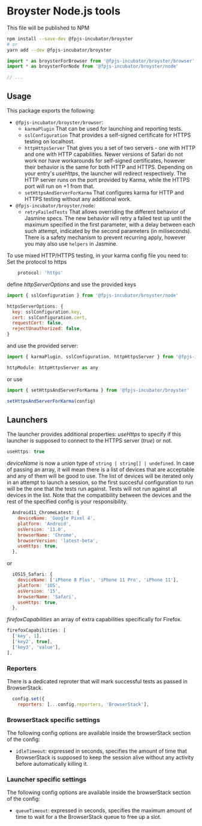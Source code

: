 # Broyster Node.js tools

This file will be published to NPM

```bash
npm install --save-dev @fpjs-incubator/broyster
# or
yarn add --dev @fpjs-incubator/broyster
```

```js
import * as broysterForBrowser from '@fpjs-incubator/broyster/browser'
import * as broysterForNode from '@fpjs-incubator/broyster/node'

// ...
```

## Usage

This package exports the following:

- `@fpjs-incubator/broyster/browser`:
    - `karmaPlugin` That can be used for launching and reporting tests.
    - `sslConfiguration` That provides a self-signed certificate for HTTPS testing on localhost.
    - `httpHttpsServer` That gives you a set of two servers - one with HTTP and one with HTTP capabilities.
        Newer versions of Safari do not work nor have workarounds for self-signed certificates, however their behavior is the same for both HTTP and HTTPS. Depending on your entry's *useHttps*, the launcher will redirect respectively.
        The HTTP server runs on the port provided by Karma, while the HTTPS port will run on +1 from that.
    - `setHttpsAndServerForKarma` That configures karma for HTTP and HTTPS testing without any additional work.
- `@fpjs-incubator/broyster/node`:
    - `retryFailedTests` That allows overriding the different behavior of Jasmine specs. The new behavior will retry a failed test up until the maximum specified in the first parameter, with a delay between each such attempt, indicated by the second parameters (in miliseconds). There is a safety mechanism to prevent recurring apply, however you may also use `helpers` in Jasmine.

To use mixed HTTP/HTTPS testing, in your karma config file you need to:
Set the protocol to https

``` js
    protocol: 'https'
```

define *httpServerOptions* and use the provided keys

``` js
import { sslConfiguration } from '@fpjs-incubator/broyster/node'

httpsServerOptions: {
  key: sslConfiguration.key,
  cert: sslConfiguration.cert,
  requestCert: false,
  rejectUnauthorized: false,
}
```

and use the provided server:

``` js
import { karmaPlugin, sslConfiguration, httpHttpsServer } from '@fpjs-incubator/broyster/node'

httpModule: httpHttpsServer as any
```

or use

``` js
import { setHttpsAndServerForKarma } from '@fpjs-incubator/broyster'

setHttpsAndServerForKarma(config)
```

## Launchers

The launcher provides additional properties:
*useHttps* to specify if this launcher is supposed to connect to the HTTPS server (*true*) or not.

``` js
useHttps: true
```

*deviceName* is now a union type of `string | string[] | undefined`. In case of passing an array, it will mean there is a list of devices that are acceptable and any of them will be good to use. The list of devices will be iterated only in an attempt to launch a session, so the first succesful configuration to run will be the one that the tests run against. Tests will not run against all devices in the list. Note that the compatibility between the devices and the rest of the specified config is your responsibility.

``` js
  Android11_ChromeLatest: {
    deviceName: 'Google Pixel 4',
    platform: 'Android',
    osVersion: '11.0',
    browserName: 'Chrome',
    browserVersion: 'latest-beta',
    useHttps: true,
  },
```

or

``` js
  iOS15_Safari: {
    deviceName: ['iPhone 8 Plus', 'iPhone 11 Pro', 'iPhone 11'],
    platform: 'iOS',
    osVersion: '15',
    browserName: 'Safari',
    useHttps: true,
  },
```

*firefoxCapabilities* an array of extra capabilities specifically for Firefox.

``` js
firefoxCapabilities: [
  ['key', 1],
  ['key2', true],
  ['key3', 'value'],
],
```

### Reporters

There is a dedicated reproter that will mark successful tests as passed in BrowserStack.

``` js
  config.set({
    reporters: [...config.reporters, 'BrowserStack'],
```

### BrowserStack specific settings

The following config options are available inside the browserStack section of the config:

- `idleTimeout`: expressed in seconds, specifies the amount of time that BrowserStack is supposed to keep the session alive without any activity before automatically killing it.

### Launcher specific settings

The following config options are available inside the browserStack section of the config:

- `queueTimeout`: expressed in seconds, specifies the maximum amount of time to wait for a the BrowserStack queue to free up a slot.
